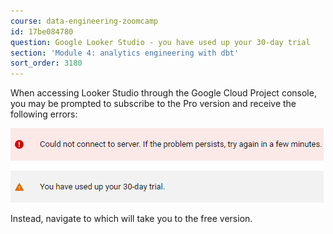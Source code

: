 ```yaml
---
course: data-engineering-zoomcamp
id: 17be084780
question: Google Looker Studio - you have used up your 30-day trial
section: 'Module 4: analytics engineering with dbt'
sort_order: 3180
---
```


When accessing Looker Studio through the Google Cloud Project console, you may be prompted to subscribe to the Pro version and receive the following errors:

![Image](images/data-engineering-zoomcamp/image_2c1e7560.png)

Instead, navigate to  which will take you to the free version.

